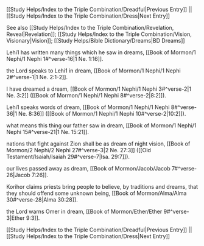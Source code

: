[[Study Helps/Index to the Triple Combination/Dreadful|Previous Entry]]  ||  [[Study Helps/Index to the Triple Combination/Dress|Next Entry]]

 See also [[Study Helps/Index to the Triple Combination/Revelation, Reveal|Revelation]]; [[Study Helps/Index to the Triple Combination/Vision, Visionary|Vision]]; [[Study Helps/Bible Dictionary/Dreams|BD Dreams]]

 Lehi1 has written many things which he saw in dreams, [[Book of Mormon/1 Nephi/1 Nephi 1#^verse-16|1 Ne. 1:16]].

 the Lord speaks to Lehi1 in dream, [[Book of Mormon/1 Nephi/1 Nephi 2#^verse-1|1 Ne. 2:1-2]].

 I have dreamed a dream, [[Book of Mormon/1 Nephi/1 Nephi 3#^verse-2|1 Ne. 3:2]] ([[Book of Mormon/1 Nephi/1 Nephi 8#^verse-2|8:2]]).

 Lehi1 speaks words of dream, [[Book of Mormon/1 Nephi/1 Nephi 8#^verse-36|1 Ne. 8:36]] ([[Book of Mormon/1 Nephi/1 Nephi 10#^verse-2|10:2]]).

 what means this thing our father saw in dream, [[Book of Mormon/1 Nephi/1 Nephi 15#^verse-21|1 Ne. 15:21]].

 nations that fight against Zion shall be as dream of night vision, [[Book of Mormon/2 Nephi/2 Nephi 27#^verse-3|2 Ne. 27:3]] ([[Old Testament/Isaiah/Isaiah 29#^verse-7|Isa. 29:7]]).

 our lives passed away as dream, [[Book of Mormon/Jacob/Jacob 7#^verse-26|Jacob 7:26]].

 Korihor claims priests bring people to believe, by traditions and dreams, that they should offend some unknown being, [[Book of Mormon/Alma/Alma 30#^verse-28|Alma 30:28]].

 the Lord warns Omer in dream, [[Book of Mormon/Ether/Ether 9#^verse-3|Ether 9:3]].

[[Study Helps/Index to the Triple Combination/Dreadful|Previous Entry]]  ||  [[Study Helps/Index to the Triple Combination/Dress|Next Entry]]